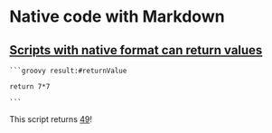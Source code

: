 # Native code with Markdown

## [Scripts with native format can return values](-)

    ```groovy result:#returnValue
    
    return 7*7
    
    ```

This script returns [49]( - "?=#returnValue")!